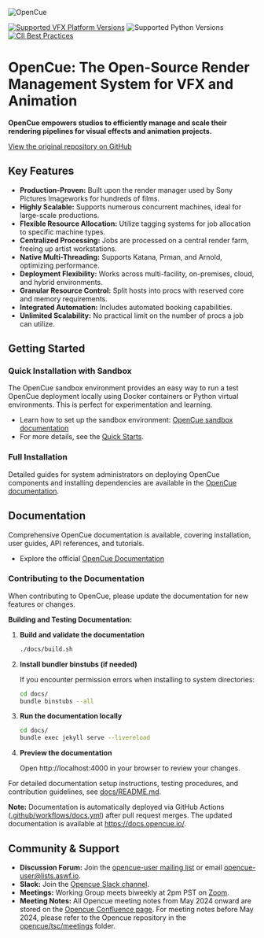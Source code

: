 ![OpenCue](/images/opencue_logo_with_text.png)

[![Supported VFX Platform Versions](https://img.shields.io/badge/vfx%20platform-2021--2024-lightgrey.svg)](http://www.vfxplatform.com/)
![Supported Python Versions](https://img.shields.io/badge/python-3.6+-blue.svg)
[![CII Best Practices](https://bestpractices.coreinfrastructure.org/projects/2837/badge)](https://bestpractices.coreinfrastructure.org/projects/2837)

# OpenCue: The Open-Source Render Management System for VFX and Animation

**OpenCue empowers studios to efficiently manage and scale their rendering pipelines for visual effects and animation projects.**

[View the original repository on GitHub](https://github.com/AcademySoftwareFoundation/OpenCue)

## Key Features

*   **Production-Proven:** Built upon the render manager used by Sony Pictures Imageworks for hundreds of films.
*   **Highly Scalable:** Supports numerous concurrent machines, ideal for large-scale productions.
*   **Flexible Resource Allocation:**  Utilize tagging systems for job allocation to specific machine types.
*   **Centralized Processing:**  Jobs are processed on a central render farm, freeing up artist workstations.
*   **Native Multi-Threading:** Supports Katana, Prman, and Arnold, optimizing performance.
*   **Deployment Flexibility:** Works across multi-facility, on-premises, cloud, and hybrid environments.
*   **Granular Resource Control:**  Split hosts into procs with reserved core and memory requirements.
*   **Integrated Automation:** Includes automated booking capabilities.
*   **Unlimited Scalability:**  No practical limit on the number of procs a job can utilize.

## Getting Started

### Quick Installation with Sandbox

The OpenCue sandbox environment provides an easy way to run a test OpenCue deployment locally using Docker containers or Python virtual environments. This is perfect for experimentation and learning.
 
-   Learn how to set up the sandbox environment: [OpenCue sandbox documentation](https://github.com/AcademySoftwareFoundation/OpenCue/blob/master/sandbox/README.md)
-   For more details, see the [Quick Starts](https://www.opencue.io/docs/quick-starts/).

### Full Installation

Detailed guides for system administrators on deploying OpenCue components and installing dependencies are available in the [OpenCue documentation](https://www.opencue.io/docs/getting-started/).

## Documentation

Comprehensive OpenCue documentation is available, covering installation, user guides, API references, and tutorials.

*   Explore the official [OpenCue Documentation](https://www.opencue.io/docs/)

### Contributing to the Documentation

When contributing to OpenCue, please update the documentation for new features or changes.

**Building and Testing Documentation:**

1.  **Build and validate the documentation**
    ```bash
    ./docs/build.sh
    ```
2.  **Install bundler binstubs (if needed)**

    If you encounter permission errors when installing to system directories:
    ```bash
    cd docs/
    bundle binstubs --all
    ```
3.  **Run the documentation locally**
    ```bash
    cd docs/
    bundle exec jekyll serve --livereload
    ```
4.  **Preview the documentation**

    Open http://localhost:4000 in your browser to review your changes.

For detailed documentation setup instructions, testing procedures, and contribution guidelines, see [docs/README.md](https://github.com/AcademySoftwareFoundation/OpenCue/blob/master/docs/README.md).

**Note:** Documentation is automatically deployed via GitHub Actions ([.github/workflows/docs.yml](https://github.com/AcademySoftwareFoundation/OpenCue/blob/master/docs.yml)) after pull request merges. The updated documentation is available at https://docs.opencue.io/.

## Community & Support

*   **Discussion Forum:** Join the [opencue-user mailing list](https://lists.aswf.io/g/opencue-user) or email <opencue-user@lists.aswf.io>.
*   **Slack:** Join the [Opencue Slack channel](https://academysoftwarefdn.slack.com/archives/CMFPXV39Q).
*   **Meetings:** Working Group meets biweekly at 2pm PST on [Zoom](https://www.google.com/url?q=https://zoom-lfx.platform.linuxfoundation.org/meeting/95509555934?password%3Da8d65f0e-c5f0-44fb-b362-d3ed0c22b7c1&sa=D&source=calendar&ust=1717863981078692&usg=AOvVaw1zRcYz7VPAwfwOXeBPpoM6).
*   **Meeting Notes:** All Opencue meeting notes from May 2024 onward are stored on the [Opencue Confluence page](http://wiki.aswf.io/display/OPENCUE/OpenCue+Home).
    For meeting notes before May 2024, please refer to the Opencue repository in the [opencue/tsc/meetings](https://github.com/AcademySoftwareFoundation/OpenCue/tree/master/tsc/meetings) folder.